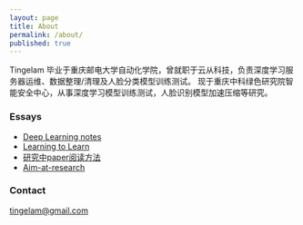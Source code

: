 ```yaml
---
layout: page
title: About
permalink: /about/
published: true
---
```


Tingelam 毕业于重庆邮电大学自动化学院，曾就职于云从科技，负责深度学习服务器运维、数据整理/清理及人脸分类模型训练测试。
		 现于重庆中科绿色研究院智能安全中心，从事深度学习模型训练测试，人脸识别模型加速压缩等研究。

### Essays
- [Deep Learning notes](http://tingelam.github.io/learning-to-learn/)
- [Learning to Learn](http://tingelam.github.io/learning-to-learn/)
- [研究中paper阅读方法](http://tingelam.github.io/研究中paper阅读方法/)
- [Aim-at-research](http://tingelam.github.io/Aim-at-research/)

### Contact

tingelam@gmail.com
